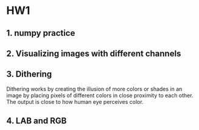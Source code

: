 # HW1

## 1. numpy practice

## 2. Visualizing images with different channels

## 3. Dithering

Dithering works by creating the illusion of more colors or shades in an image by placing pixels of different colors in close proximity to each other. The output is close to how human eye perceives color.

## 4. LAB and RGB
